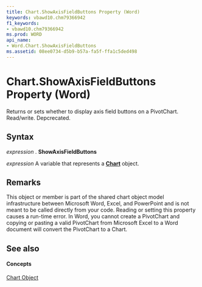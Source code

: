 ```yaml
---
title: Chart.ShowAxisFieldButtons Property (Word)
keywords: vbawd10.chm79366942
f1_keywords:
- vbawd10.chm79366942
ms.prod: WORD
api_name:
- Word.Chart.ShowAxisFieldButtons
ms.assetid: 08ee0734-d5b9-b57a-fa5f-ffa1c5ded498
---
```



# Chart.ShowAxisFieldButtons Property (Word)

Returns or sets whether to display axis field buttons on a PivotChart. Read/write. Depcrecated.


## Syntax

 _expression_ . **ShowAxisFieldButtons**

 _expression_ A variable that represents a **[Chart](chart-object-word.md)** object.


## Remarks

This object or member is part of the shared chart object model infrastructure between Microsoft Word, Excel, and PowerPoint and is not meant to be called directly from your code. Reading or setting this property causes a run-time error. In Word, you cannot create a PivotChart and copying or pasting a valid PivotChart from Microsoft Excel to a Word document will convert the PivotChart to a Chart.


## See also


#### Concepts


[Chart Object](chart-object-word.md)

